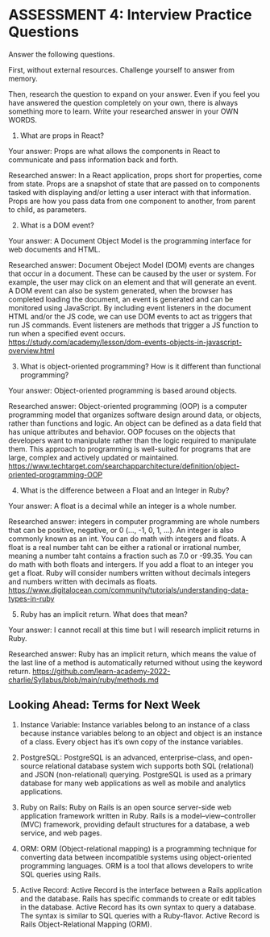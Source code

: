 # ASSESSMENT 4: Interview Practice Questions
Answer the following questions.

First, without external resources. Challenge yourself to answer from memory.

Then, research the question to expand on your answer. Even if you feel you have answered the question completely on your own, there is always something more to learn. Write your researched answer in your OWN WORDS.  

1. What are props in React? 

  Your answer: 
  Props are what allows the components in React to communicate and pass information back and forth. 

  Researched answer:
  In a React application, props short for properties, come from state. Props are a snapshot of state that are passed on to components tasked with displaying and/or letting a user interact with that information. Props are how you pass data from one component to another, from parent to child, as parameters.

2. What is a DOM event?

  Your answer:
  A Document Object Model is the programming interface for web documents and HTML.

  Researched answer:
  Document Obeject Model (DOM) events are changes that occur in a document. These can be caused by the user or system. For example, the user may click on an element and that will generate an event. A DOM event can also be system generated, when the browser has completed loading the document, an event is generated and can be monitored using JavaScript.
  By including event listeners in the document HTML and/or the JS code, we can use DOM events to act as triggers that run JS commands. Event listeners are methods that trigger a JS function to run when a specified event occurs.
  https://study.com/academy/lesson/dom-events-objects-in-javascript-overview.html

3. What is object-oriented programming? How is it different than functional programming?

  Your answer:
  Object-oriented programming is based around objects.

  Researched answer:
  Object-oriented programming (OOP) is a computer programming model that organizes software design around data, or objects, rather than functions and logic. An object can be defined as a data field that has unique attributes and behavior.
  OOP focuses on the objects that developers want to manipulate rather than the logic required to manipulate them. This approach to programming is well-suited for programs that are large, complex and actively updated or maintained.
  https://www.techtarget.com/searchapparchitecture/definition/object-oriented-programming-OOP

4. What is the difference between a Float and an Integer in Ruby?

  Your answer:
  A float is a decimal while an integer is a whole number.

  Researched answer:
  integers in computer programming are whole numbers that can be positive, negative, or 0 (…, -1, 0, 1, …). An integer is also commonly known as an int. You can do math with integers and floats.
  A float is a real number taht can be either a rational or irrational number, meaning a number taht contains a fraction such as 7.0 or -99.35. You can do math with both floats and intergers. If you add a float to an integer you get a float. Ruby will consider numbers written without decimals integers and numbers written with decimals as floats.
  https://www.digitalocean.com/community/tutorials/understanding-data-types-in-ruby

5. Ruby has an implicit return. What does that mean?

  Your answer: I cannot recall at this time but I will research implicit returns in Ruby.

  Researched answer:
  Ruby has an implicit return, which means the value of the last line of a method is automatically returned without using the keyword return.
  https://github.com/learn-academy-2022-charlie/Syllabus/blob/main/ruby/methods.md



## Looking Ahead: Terms for Next Week

1. Instance Variable:
Instance variables belong to an instance of a class because instance variables belong to an object and object is an instance of a class. Every object has it’s own copy of the instance variables.

2. PostgreSQL:
PostgreSQL is an advanced, enterprise-class, and open-source relational database system wich supports both SQL (relational) and JSON (non-relational) querying.
PostgreSQL is used as a primary database for many web applications as well as mobile and analytics applications.

3. Ruby on Rails:
Ruby on Rails is an open source server-side web application framework written in Ruby. Rails is a model–view–controller (MVC) framework, providing default structures for a database, a web service, and web pages.

4. ORM:
ORM (Object-relational mapping) is a programming technique for converting data between incompatible systems using object-oriented programming languages. ORM is a tool that allows developers to write SQL queries using Rails.

5. Active Record:
Active Record is the interface between a Rails application and the database. Rails has specific commands to create or edit tables in the database. Active Record has its own syntax to query a database. The syntax is similar to SQL queries with a Ruby-flavor. Active Record is Rails Object-Relational Mapping (ORM).
